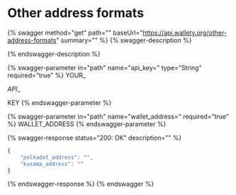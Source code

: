 # Other address formats

{% swagger method="get" path="" baseUrl="https://api.wallety.org/other-address-formats" summary="" %}
{% swagger-description %}

{% endswagger-description %}

{% swagger-parameter in="path" name="api_key=" type="String" required="true" %}
YOUR_

_API__

KEY
{% endswagger-parameter %}

{% swagger-parameter in="path" name="wallet_address=" required="true" %}
WALLET_ADDRESS
{% endswagger-parameter %}

{% swagger-response status="200: OK" description="" %}
```javascript
{
    "polkadot_address": "", 
    "kusama_address": ""
}
```
{% endswagger-response %}
{% endswagger %}
